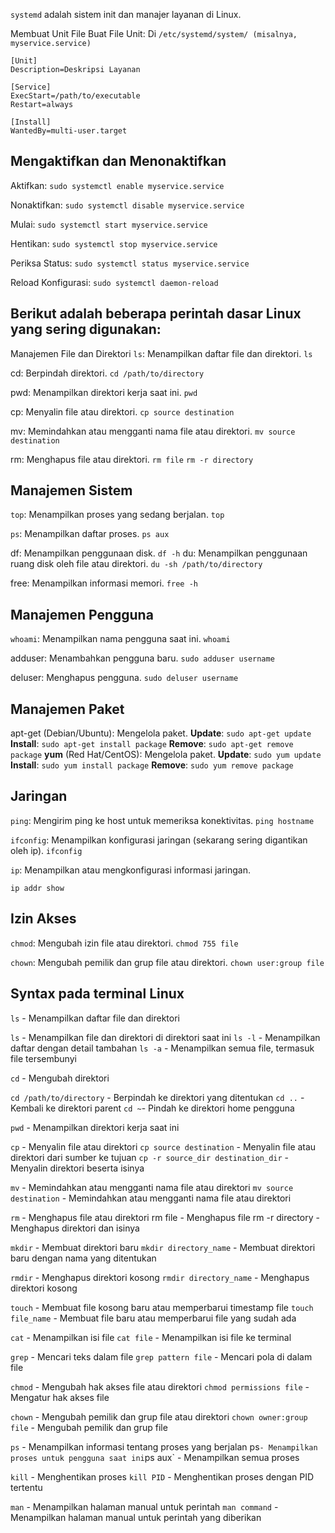 `systemd` adalah sistem init dan manajer layanan di Linux.

Membuat Unit File
Buat File Unit: Di `/etc/systemd/system/ (misalnya, myservice.service)`
```
[Unit]
Description=Deskripsi Layanan

[Service]
ExecStart=/path/to/executable
Restart=always

[Install]
WantedBy=multi-user.target
```

## Mengaktifkan dan Menonaktifkan

Aktifkan: `sudo systemctl enable myservice.service`

Nonaktifkan: `sudo systemctl disable myservice.service`

Mulai: `sudo systemctl start myservice.service`

Hentikan: `sudo systemctl stop myservice.service`

Periksa Status: `sudo systemctl status myservice.service`

Reload Konfigurasi: `sudo systemctl daemon-reload`

## Berikut adalah beberapa perintah dasar Linux yang sering digunakan:

Manajemen File dan Direktori
`ls`: Menampilkan daftar file dan direktori.
`ls`

cd: Berpindah direktori.
`cd /path/to/directory`

pwd: Menampilkan direktori kerja saat ini.
`pwd`

cp: Menyalin file atau direktori.
`cp source destination`

mv: Memindahkan atau mengganti nama file atau direktori.
`mv source destination`

rm: Menghapus file atau direktori.
`rm file`
`rm -r directory`

## Manajemen Sistem
`top`: Menampilkan proses yang sedang berjalan.
`top`

`ps`: Menampilkan daftar proses.
`ps aux`

df: Menampilkan penggunaan disk.
`df -h`
du: Menampilkan penggunaan ruang disk oleh file atau direktori.
`du -sh /path/to/directory`

free: Menampilkan informasi memori.
`free -h`

## Manajemen Pengguna

`whoami`: Menampilkan nama pengguna saat ini.
`whoami`

adduser: Menambahkan pengguna baru.
`sudo adduser username`

deluser: Menghapus pengguna.
`sudo deluser username`

## Manajemen Paket 
apt-get (Debian/Ubuntu): Mengelola paket.
**Update**: `sudo apt-get update`
**Install**: `sudo apt-get install package`
**Remove**: `sudo apt-get remove package`
**yum** (Red Hat/CentOS): Mengelola paket.
**Update**: `sudo yum update`
**Install**: `sudo yum install package`
**Remove**: `sudo yum remove package`

## Jaringan
`ping`: Mengirim ping ke host untuk memeriksa konektivitas.
`ping hostname`

`ifconfig`: Menampilkan konfigurasi jaringan (sekarang sering digantikan oleh ip).
`ifconfig`

`ip`: Menampilkan atau mengkonfigurasi informasi jaringan.

`ip addr show`

## Izin Akses

`chmod`: Mengubah izin file atau direktori.
`chmod 755 file`

`chown`: Mengubah pemilik dan grup file atau direktori.
`chown user:group file`

## Syntax pada terminal Linux

`ls` - Menampilkan daftar file dan direktori

`ls` - Menampilkan file dan direktori di direktori saat ini
`ls -l` - Menampilkan daftar dengan detail tambahan
`ls -a` - Menampilkan semua file, termasuk file tersembunyi

`cd` - Mengubah direktori

`cd /path/to/directory` - Berpindah ke direktori yang ditentukan
`cd ..` - Kembali ke direktori parent
`cd ~`- Pindah ke direktori home pengguna

`pwd` - Menampilkan direktori kerja saat ini

`cp` - Menyalin file atau direktori
`cp source destination` - Menyalin file atau direktori dari sumber ke tujuan
`cp -r source_dir destination_dir` - Menyalin direktori beserta isinya

`mv` - Memindahkan atau mengganti nama file atau direktori
`mv source destination` - Memindahkan atau mengganti nama file atau direktori

`rm` - Menghapus file atau direktori
rm file - Menghapus file
rm -r directory - Menghapus direktori dan isinya

`mkdir` - Membuat direktori baru
`mkdir directory_name` - Membuat direktori baru dengan nama yang ditentukan

`rmdir` - Menghapus direktori kosong
`rmdir directory_name` - Menghapus direktori kosong

`touch` - Membuat file kosong baru atau memperbarui timestamp file
`touch file_name` - Membuat file baru atau memperbarui file yang sudah ada

`cat` - Menampilkan isi file
`cat file` - Menampilkan isi file ke terminal

`grep` - Mencari teks dalam file
`grep pattern file` - Mencari pola di dalam file

`chmod` - Mengubah hak akses file atau direktori
`chmod permissions file` - Mengatur hak akses file

`chown` - Mengubah pemilik dan grup file atau direktori
`chown owner:group file` - Mengubah pemilik dan grup file

`ps` - Menampilkan informasi tentang proses yang berjalan
ps` - Menampilkan proses untuk pengguna saat ini
`ps aux` - Menampilkan semua proses

`kill` - Menghentikan proses
`kill PID` - Menghentikan proses dengan PID tertentu

`man` - Menampilkan halaman manual untuk perintah
`man command` - Menampilkan halaman manual untuk perintah yang diberikan


